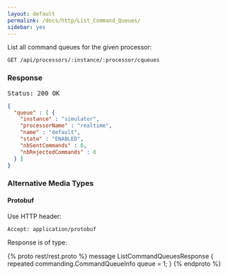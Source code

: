 ```yaml
---
layout: default
permalink: /docs/http/List_Command_Queues/
sidebar: yes
---
```


List all command queues for the given processor:

    GET /api/processors/:instance/:processor/cqueues


### Response

<pre class="header">Status: 200 OK</pre>
```json
{
  "queue" : [ {
    "instance" : "simulator",
    "processorName" : "realtime",
    "name" : "default",
    "state" : "ENABLED",
    "nbSentCommands" : 0,
    "nbRejectedCommands" : 0
  } ]
}
```


### Alternative Media Types

#### Protobuf

Use HTTP header:

    Accept: application/protobuf
    
Response is of type:

{% proto rest/rest.proto %}
message ListCommandQueuesResponse {
  repeated commanding.CommandQueueInfo queue = 1;
}
{% endproto %}
